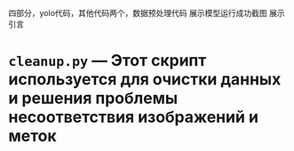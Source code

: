 四部分，yolo代码，其他代码两个，数据预处理代码
展示模型运行成功截图
展示引言


# `cleanup.py` — Этот скрипт используется для очистки данных и решения проблемы несоответствия изображений и меток

